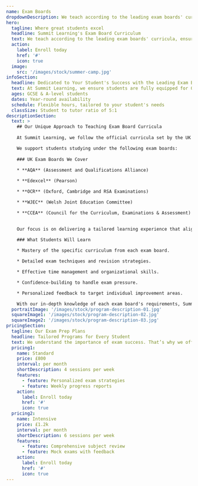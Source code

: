 ```yaml
---
name: Exam Boards
dropdownDescription: We teach according to the leading exam boards' curricula, ensuring our students are thoroughly prepared for their assessments with the most up-to-date and relevant materials.
hero:
  tagline: Where great students excel
  headline: Summit Learning's Exam Board Curriculum
  text: We teach according to the leading exam boards' curricula, ensuring our students are thoroughly prepared for their assessments with the most up-to-date and relevant materials.
  action:
    label: Enroll today
    href: '#'
    icon: true
  image:
    src: '/images/stock/summer-camp.jpg'
infoSection:
  headline: Dedicated to Your Student's Success with the Leading Exam Boards
  text: At Summit Learning, we ensure students are fully equipped for GCSE and A-level exams by teaching the latest curricula from the UK's top exam boards.
  ages: GCSE & A-level students
  dates: Year-round availability
  schedule: Flexible hours, tailored to your student's needs
  classSize: Student to tutor ratio of 5:1
descriptionSection:
  text: >
    ## Our Unique Approach to Teaching Exam Board Curricula
            
    At Summit Learning, we follow the official curricula set by the UK's leading exam boards, providing students with a comprehensive and up-to-date education. Our tutors are well-versed in the unique requirements of each board, ensuring that students are fully prepared for their GCSE and A-level exams.

    We support students studying under the following exam boards:
    
    ### UK Exam Boards We Cover
          
    * **AQA** (Assessment and Qualifications Alliance)

    * **Edexcel** (Pearson)

    * **OCR** (Oxford, Cambridge and RSA Examinations)

    * **WJEC** (Welsh Joint Education Committee)

    * **CCEA** (Council for the Curriculum, Examinations & Assessment)
    

    Our focus is on delivering a tailored learning experience that aligns with each exam board's specifications. From coursework guidance to exam techniques, we ensure our students have the tools they need to succeed in their assessments.

    ### What Students Will Learn
          
    * Mastery of the specific curriculum from each exam board.

    * Detailed exam techniques and revision strategies.

    * Effective time management and organizational skills.

    * Confidence-building to handle exam pressure.

    * Personalized feedback to target individual improvement areas.

    With our in-depth knowledge of each exam board's requirements, Summit Learning prepares students to excel in their exams and achieve the best possible results.
  portraitImage: '/images/stock/program-description-01.jpg'
  squareImage1: '/images/stock/program-description-02.jpg'
  squareImage2: '/images/stock/program-description-03.jpg'
pricingSection:
  tagline: Our Exam Prep Plans
  headline: Tailored Programs for Every Student
  text: We understand the importance of exam success. That’s why we offer flexible programs designed to fit your student's individual needs and schedule.
  pricing1:
    name: Standard
    price: £800
    interval: per month
    shortDescription: 4 sessions per week
    features:
      - feature: Personalized exam strategies
      - feature: Weekly progress reports
    action:
      label: Enroll today
      href: '#'
      icon: true
  pricing2:
    name: Intensive
    price: £1.2k
    interval: per month
    shortDescription: 6 sessions per week
    features:
      - feature: Comprehensive subject review
      - feature: Mock exams with feedback
    action:
      label: Enroll today
      href: '#'
      icon: true
---
```

